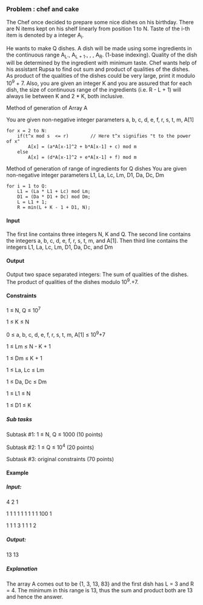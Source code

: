 ### Problem : chef and cake
The Chef once decided to prepare some nice dishes on his birthday. There are N items kept on his shelf linearly from position 1 to N. Taste of the i-th item is denoted by a integer A<sub>i</sub>.

He wants to make Q dishes. A dish will be made using some ingredients in the continuous range A<sub>L</sub>., A<sub>L + 1</sub>., , , A<sub>R</sub>. (1-base indexing). Quality of the dish will be determined by the ingredient with minimum taste.
Chef wants help of his assistant Rupsa to find out sum and product of qualities of the dishes. As product of the qualities of the dishes could be very large, print it modulo 10<sup>9</sup> + 7. Also, you are given an integer K and you are assured that for each dish, the size of continuous range of the ingredients (i.e. R - L + 1) will always lie between K and 2 * K, both inclusive.

Method of generation of Array A

You are given non-negative integer parameters a, b, c, d, e, f, r, s, t, m, A[1]
```
for x = 2 to N:
	if(t^x mod s  <= r)        // Here t^x signifies "t to the power of x"
		A[x] = (a*A[x-1]^2 + b*A[x-1] + c) mod m
	else
		A[x] = (d*A[x-1]^2 + e*A[x-1] + f) mod m
```

Method of generation of range of ingredients for Q dishes 
You are given non-negative integer parameters L1, La, Lc, Lm, D1, Da, Dc, Dm
```
for i = 1 to Q:
	L1 = (La * L1 + Lc) mod Lm;
	D1 = (Da * D1 + Dc) mod Dm; 
	L = L1 + 1;
	R = min(L + K - 1 + D1, N);
```
	
#### Input

The first line contains three integers N, K and Q.
The second line contains the integers a, b, c, d, e, f, r, s, t, m, and A[1].
Then third line contains the integers L1, La, Lc, Lm, D1, Da, Dc, and Dm

#### Output

Output two space separated integers:
The sum of qualities of the dishes.
The product of qualities of the dishes modulo 10<sup>9</sup>.+7.

#### Constraints

1 ≤ N, Q ≤ 10<sup>7</sup>

1 ≤ K ≤ N

0 ≤ a, b, c, d, e, f, r, s, t, m, A[1] ≤ 10<sup>9</sup>+7

1 ≤ Lm ≤ N - K + 1

1 ≤ Dm ≤ K + 1

1 ≤ La, Lc ≤ Lm

1 ≤ Da, Dc ≤ Dm

1 ≤ L1 ≤ N

1 ≤ D1 ≤ K

##### Sub tasks

Subtask #1: 1 ≤ N, Q ≤ 1000 (10 points)

Subtask #2: 1 ≤ Q ≤ 10<sup>4</sup> (20 points)

Subtask #3: original constraints (70 points)

#### Example

##### Input:

4 2 1

1 1 1 1 1 1 1 1 1 100 1 

1 1 1 3 1 1 1 2

##### Output:
13 13

##### Explanation

The array A comes out to be {1, 3, 13, 83} and the first dish has L = 3 and R = 4. The minimum in this range is 13, thus the sum and product both are 13 and hence the answer.
